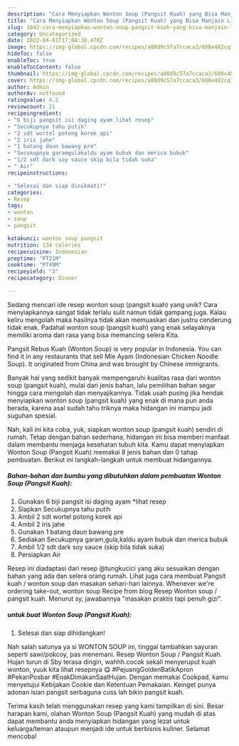 ```yaml
---
description: "Cara Menyiapkan Wonton Soup (Pangsit Kuah) yang Bisa Manjain Lidah"
title: "Cara Menyiapkan Wonton Soup (Pangsit Kuah) yang Bisa Manjain Lidah"
slug: 1042-cara-menyiapkan-wonton-soup-pangsit-kuah-yang-bisa-manjain-lidah
category: Uncategorized
date: 2022-04-01T17:04:38.478Z
image: https://img-global.cpcdn.com/recipes/a80d9c57a7ccaca3/680x482cq70/wonton-soup-pangsit-kuah-foto-resep-utama.jpg
hideToc: false
enableToc: true
enableTocContent: false
thumbnail: https://img-global.cpcdn.com/recipes/a80d9c57a7ccaca3/680x482cq70/wonton-soup-pangsit-kuah-foto-resep-utama.jpg
cover: https://img-global.cpcdn.com/recipes/a80d9c57a7ccaca3/680x482cq70/wonton-soup-pangsit-kuah-foto-resep-utama.jpg
author: Admin
authorAv: notfound
ratingvalue: 4.2
reviewcount: 21
recipeingredient:
- "6 biji pangsit isi daging ayam lihat resep"
- "Secukupnya tahu putih"
- "2 sdt wortel potong korek api"
- "2 iris jahe"
- "1 batang daun bawang pre"
- "Secukupnya garamgulakaldu ayam bubuk dan merica bubuk"
- "1/2 sdt dark soy sauce skip bila tidak suka"
- " Air"
recipeinstructions:

- "Selesai dan siap dinikmati!"
categories:
- Resep
tags:
- wonton
- soup
- pangsit

katakunci: wonton soup pangsit 
nutrition: 134 calories
recipecuisine: Indonesian
preptime: "PT21M"
cooktime: "PT49M"
recipeyield: "3"
recipecategory: Dinner

---
```





Sedang mencari ide resep wonton soup (pangsit kuah) yang unik? Cara menyiapkannya sangat tidak terlalu sulit namun tidak gampang juga. Kalau keliru mengolah maka hasilnya tidak akan memuaskan dan justru cenderung tidak enak. Padahal wonton soup (pangsit kuah) yang enak selayaknya memiliki aroma dan rasa yang bisa memancing selera Kita.





Pangsit Rebus Kuah (Wonton Soup) is very popular in Indonesia. You can find it in any restaurants that sell Mie Ayam (Indonesian Chicken Noodle Soup). It originated from China and was brought by Chinese immigrants.

Banyak hal yang sedikit banyak mempengaruhi kualitas rasa dari wonton soup (pangsit kuah), mulai dari jenis bahan, lalu pemilihan bahan segar hingga cara mengolah dan menyajikannya. Tidak usah pusing jika hendak menyiapkan wonton soup (pangsit kuah) yang enak di mana pun anda berada, karena asal sudah tahu triknya maka hidangan ini mampu jadi suguhan spesial.






Nah, kali ini kita coba, yuk, siapkan wonton soup (pangsit kuah) sendiri di rumah. Tetap dengan bahan sederhana, hidangan ini bisa memberi manfaat dalam membantu menjaga kesehatan tubuh kita. Kamu dapat menyiapkan Wonton Soup (Pangsit Kuah) memakai 8 jenis bahan dan 0 tahap pembuatan. Berikut ini langkah-langkah untuk membuat hidangannya.

<!--inarticleads1-->

##### Bahan-bahan dan bumbu yang dibutuhkan dalam pembuatan Wonton Soup (Pangsit Kuah):

1. Gunakan 6 biji pangsit isi daging ayam *lihat resep
1. Siapkan Secukupnya tahu putih
1. Ambil 2 sdt wortel potong korek api
1. Ambil 2 iris jahe
1. Gunakan 1 batang daun bawang pre
1. Sediakan Secukupnya garam,gula,kaldu ayam bubuk dan merica bubuk
1. Ambil 1/2 sdt dark soy sauce (skip bila tidak suka)
1. Persiapkan  Air


Resep ini diadaptasi dari resep @tungkucici yang aku sesuaikan dengan bahan yang ada dan selera orang rumah. Lihat juga cara membuat Pangsit kuah / wonton soup dan masakan sehari-hari lainnya. Whenever we&#39;re ordering take-out, wonton soup Recipe from blog Resep Wonton soup / pangsit kuah. Menurut sy, jawabannya &#34;masakan praktis tapi penuh gizi&#34;. 

<!--inarticleads2-->

#####  untuk buat Wonton Soup (Pangsit Kuah):


1. Selesai dan siap dihidangkan!

Nah salah satunya ya si WONTON SOUP ini, tinggal tambahkan sayuran seperti sawi/pokcoy, pas menemani. Resep Wonton Soup / Pangsit Kuah. Hujan turun di Sby terasa dingin, wahhh.cocok sekali menyeruput kuah wonton, yuuk kita lihat resepnya 😋 #PejuangGoldenBatikApron #PekanPosbar #EnakDimakanSaatHujan. Dengan memakai Cookpad, kamu menyetujui Kebijakan Cookie dan Ketentuan Pemakaian. Keinget punya adonan isian pangsit serbaguna cuss lah bikin pangsit kuah. 

Terima kasih telah menggunakan resep yang kami tampilkan di sini. Besar harapan kami, olahan Wonton Soup (Pangsit Kuah) yang mudah di atas dapat membantu anda menyiapkan hidangan yang lezat untuk keluarga/teman ataupun menjadi ide untuk berbisnis kuliner. Selamat mencoba!

